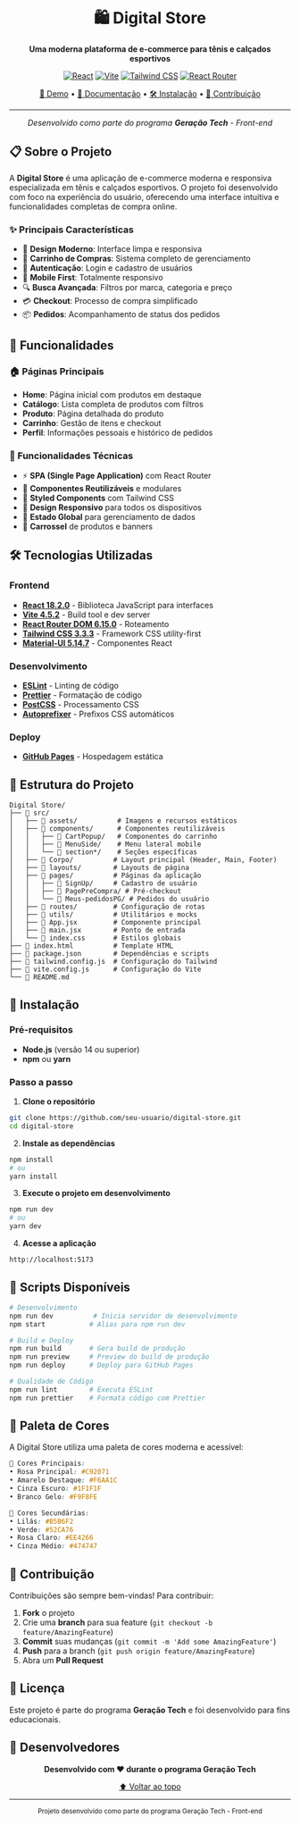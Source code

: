 <div align="center">
  
# 🛍️ Digital Store

**Uma moderna plataforma de e-commerce para tênis e calçados esportivos**

[![React](https://img.shields.io/badge/React-18.2.0-61DAFB?style=for-the-badge&logo=react&logoColor=white)](https://reactjs.org/)
[![Vite](https://img.shields.io/badge/Vite-4.5.2-646CFF?style=for-the-badge&logo=vite&logoColor=white)](https://vitejs.dev/)
[![Tailwind CSS](https://img.shields.io/badge/Tailwind_CSS-3.3.3-38B2AC?style=for-the-badge&logo=tailwind-css&logoColor=white)](https://tailwindcss.com/)
[![React Router](https://img.shields.io/badge/React_Router-6.15.0-CA4245?style=for-the-badge&logo=react-router&logoColor=white)](https://reactrouter.com/)

[🚀 Demo](#) • [📖 Documentação](#funcionalidades) • [🛠️ Instalação](#instalação) • [🤝 Contribuição](#contribuição)

---

*Desenvolvido como parte do programa **Geração Tech** - Front-end*

</div>

## 📋 Sobre o Projeto

A **Digital Store** é uma aplicação de e-commerce moderna e responsiva especializada em tênis e calçados esportivos. O projeto foi desenvolvido com foco na experiência do usuário, oferecendo uma interface intuitiva e funcionalidades completas de compra online.

### ✨ Principais Características

- 🎨 **Design Moderno**: Interface limpa e responsiva
- 🛒 **Carrinho de Compras**: Sistema completo de gerenciamento
- 👤 **Autenticação**: Login e cadastro de usuários
- 📱 **Mobile First**: Totalmente responsivo
- 🔍 **Busca Avançada**: Filtros por marca, categoria e preço
- 💳 **Checkout**: Processo de compra simplificado
- 📦 **Pedidos**: Acompanhamento de status dos pedidos

## 🚀 Funcionalidades

### 🏠 Páginas Principais
- **Home**: Página inicial com produtos em destaque
- **Catálogo**: Lista completa de produtos com filtros
- **Produto**: Página detalhada do produto
- **Carrinho**: Gestão de itens e checkout
- **Perfil**: Informações pessoais e histórico de pedidos

### 🔧 Funcionalidades Técnicas
- ⚡ **SPA (Single Page Application)** com React Router
- 🎯 **Componentes Reutilizáveis** e modulares
- 🎨 **Styled Components** com Tailwind CSS
- 📱 **Design Responsivo** para todos os dispositivos
- 🔄 **Estado Global** para gerenciamento de dados
- 🎪 **Carrossel** de produtos e banners

## 🛠️ Tecnologias Utilizadas

### Frontend
- **[React 18.2.0](https://reactjs.org/)** - Biblioteca JavaScript para interfaces
- **[Vite 4.5.2](https://vitejs.dev/)** - Build tool e dev server
- **[React Router DOM 6.15.0](https://reactrouter.com/)** - Roteamento
- **[Tailwind CSS 3.3.3](https://tailwindcss.com/)** - Framework CSS utility-first
- **[Material-UI 5.14.7](https://mui.com/)** - Componentes React

### Desenvolvimento
- **[ESLint](https://eslint.org/)** - Linting de código
- **[Prettier](https://prettier.io/)** - Formatação de código
- **[PostCSS](https://postcss.org/)** - Processamento CSS
- **[Autoprefixer](https://github.com/postcss/autoprefixer)** - Prefixos CSS automáticos

### Deploy
- **[GitHub Pages](https://pages.github.com/)** - Hospedagem estática

## 📁 Estrutura do Projeto

```
Digital Store/
├── 📁 src/
│   ├── 📁 assets/          # Imagens e recursos estáticos
│   ├── 📁 components/      # Componentes reutilizáveis
│   │   ├── 📁 CartPopup/   # Componentes do carrinho
│   │   ├── 📁 MenuSide/    # Menu lateral mobile
│   │   └── 📁 section*/    # Seções específicas
│   ├── 📁 Corpo/          # Layout principal (Header, Main, Footer)
│   ├── 📁 layouts/        # Layouts de página
│   ├── 📁 pages/          # Páginas da aplicação
│   │   ├── 📁 SignUp/     # Cadastro de usuário
│   │   ├── 📁 PagePreCompra/ # Pré-checkout
│   │   └── 📁 Meus-pedidosPG/ # Pedidos do usuário
│   ├── 📁 routes/         # Configuração de rotas
│   ├── 📁 utils/          # Utilitários e mocks
│   ├── 📄 App.jsx         # Componente principal
│   ├── 📄 main.jsx        # Ponto de entrada
│   └── 📄 index.css       # Estilos globais
├── 📄 index.html          # Template HTML
├── 📄 package.json        # Dependências e scripts
├── 📄 tailwind.config.js  # Configuração do Tailwind
├── 📄 vite.config.js      # Configuração do Vite
└── 📄 README.md
```

## 🚀 Instalação

### Pré-requisitos
- **Node.js** (versão 14 ou superior)
- **npm** ou **yarn**

### Passo a passo

1. **Clone o repositório**
```bash
git clone https://github.com/seu-usuario/digital-store.git
cd digital-store
```

2. **Instale as dependências**
```bash
npm install
# ou
yarn install
```

3. **Execute o projeto em desenvolvimento**
```bash
npm run dev
# ou
yarn dev
```

4. **Acesse a aplicação**
```
http://localhost:5173
```

## 📜 Scripts Disponíveis

```bash
# Desenvolvimento
npm run dev          # Inicia servidor de desenvolvimento
npm start           # Alias para npm run dev

# Build e Deploy
npm run build       # Gera build de produção
npm run preview     # Preview do build de produção
npm run deploy      # Deploy para GitHub Pages

# Qualidade de Código
npm run lint        # Executa ESLint
npm run prettier    # Formata código com Prettier
```

## 🎨 Paleta de Cores

A Digital Store utiliza uma paleta de cores moderna e acessível:

```css
🎨 Cores Principais:
• Rosa Principal: #C92071
• Amarelo Destaque: #F6AA1C
• Cinza Escuro: #1F1F1F
• Branco Gelo: #F9F8FE

🎨 Cores Secundárias:
• Lilás: #B5B6F2
• Verde: #52CA76
• Rosa Claro: #EE4266
• Cinza Médio: #474747
```

## 🤝 Contribuição

Contribuições são sempre bem-vindas! Para contribuir:

1. **Fork** o projeto
2. Crie uma **branch** para sua feature (`git checkout -b feature/AmazingFeature`)
3. **Commit** suas mudanças (`git commit -m 'Add some AmazingFeature'`)
4. **Push** para a branch (`git push origin feature/AmazingFeature`)
5. Abra um **Pull Request**

## 📝 Licença

Este projeto é parte do programa **Geração Tech** e foi desenvolvido para fins educacionais.

## 👥 Desenvolvedores

<div align="center">

**Desenvolvido com ❤️ durante o programa Geração Tech**

[⬆ Voltar ao topo](#-digital-store)

</div>

---

<div align="center">
  <sub>Projeto desenvolvido como parte do programa Geração Tech - Front-end</sub>
</div>
